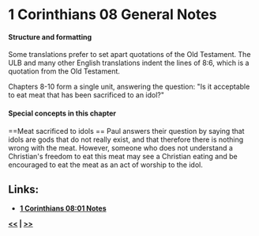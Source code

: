 # 1 Corinthians 08 General Notes #

#### Structure and formatting ####

Some translations prefer to set apart quotations of the Old Testament. The ULB and many other English translations indent the lines of 8:6, which is a quotation from the Old Testament. 

Chapters 8-10 form a single unit, answering the question: "Is it acceptable to eat meat that has been sacrificed to an idol?"

#### Special concepts in this chapter ####

==Meat sacrificed to idols ==
Paul answers their question by saying that idols are gods that do not really exist, and that therefore there is nothing wrong with the meat. However, someone who does not understand a Christian's freedom to eat this meat may see a Christian eating and be encouraged to eat the meat as an act of worship to the idol. 

## Links: ##

* __[1 Corinthians 08:01 Notes](./01.md)__

__[<<](../07/intro.md) | [>>](../09/intro.md)__
